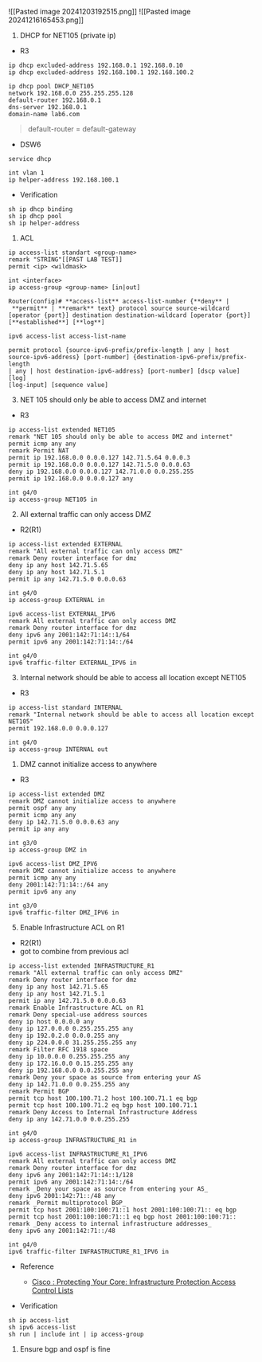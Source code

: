 ![[Pasted image 20241203192515.png]]
![[Pasted image 20241216165453.png]]
1. DHCP for NET105 (private ip)
- R3
```
ip dhcp excluded-address 192.168.0.1 192.168.0.10
ip dhcp excluded-address 192.168.100.1 192.168.100.2

ip dhcp pool DHCP_NET105
network 192.168.0.0 255.255.255.128
default-router 192.168.0.1 
dns-server 192.168.0.1
domain-name lab6.com
```

> default-router = default-gateway


- DSW6
```
service dhcp

int vlan 1
ip helper-address 192.168.100.1 
```

- Verification
```
sh ip dhcp binding
sh ip dhcp pool
sh ip helper-address 
```

1. ACL 

```
ip access-list standart <group-name>
remark "STRING"[[PAST LAB TEST]]
permit <ip> <wildmask>

int <interface>
ip access-group <group-name> [in|out]
```

```
Router(config)# **access-list** access-list-number {**deny** | **permit** | **remark** text} protocol source source-wildcard [operator {port}] destination destination-wildcard [operator {port}] [**established**] [**log**]
```

```
ipv6 access-list access-list-name

permit protocol {source-ipv6-prefix/prefix-length | any | host  
source-ipv6-address} [port-number] {destination-ipv6-prefix/prefix-length  
| any | host destination-ipv6-address} [port-number] [dscp value] [log]  
[log-input] [sequence value]
```

3. NET 105 should only be able to access DMZ and internet

- R3
```
ip access-list extended NET105
remark "NET 105 should only be able to access DMZ and internet"
permit icmp any any
remark Permit NAT
permit ip 192.168.0.0 0.0.0.127 142.71.5.64 0.0.0.3
permit ip 192.168.0.0 0.0.0.127 142.71.5.0 0.0.0.63
deny ip 192.168.0.0 0.0.0.127 142.71.0.0 0.0.255.255
permit ip 192.168.0.0 0.0.0.127 any

```

```
int g4/0
ip access-group NET105 in
```


2. All external traffic can only access DMZ
- R2(R1)
```
ip access-list extended EXTERNAL
remark "All external traffic can only access DMZ"
remark Deny router interface for dmz
deny ip any host 142.71.5.65
deny ip any host 142.71.5.1
permit ip any 142.71.5.0 0.0.0.63
```

```
int g4/0
ip access-group EXTERNAL in
```

```
ipv6 access-list EXTERNAL_IPV6
remark All external traffic can only access DMZ
remark Deny router interface for dmz
deny ipv6 any 2001:142:71:14::1/64 
permit ipv6 any 2001:142:71:14::/64

```

```
int g4/0
ipv6 traffic-filter EXTERNAL_IPV6 in
```
3. Internal network should be able to access all location except NET105
- R3
```
ip access-list standard INTERNAL
remark "Internal network should be able to access all location except NET105"
permit 192.168.0.0 0.0.0.127
```

```
int g4/0
ip access-group INTERNAL out
```


1. DMZ cannot initialize access to anywhere
- R3
```
ip access-list extended DMZ
remark DMZ cannot initialize access to anywhere
permit ospf any any
permit icmp any any
deny ip 142.71.5.0 0.0.0.63 any
permit ip any any

```

```
int g3/0
ip access-group DMZ in
```

```
ipv6 access-list DMZ_IPV6
remark DMZ cannot initialize access to anywhere
permit icmp any any
deny 2001:142:71:14::/64 any 
permit ipv6 any any
```

```
int g3/0
ipv6 traffic-filter DMZ_IPV6 in
```

5. Enable Infrastructure ACL on R1
- R2(R1)
- got to combine from previous acl 
```
ip access-list extended INFRASTRUCTURE_R1
remark "All external traffic can only access DMZ"
remark Deny router interface for dmz
deny ip any host 142.71.5.65
deny ip any host 142.71.5.1
permit ip any 142.71.5.0 0.0.0.63
remark Enable Infrastructure ACL on R1
remark Deny special-use address sources
deny ip host 0.0.0.0 any
deny ip 127.0.0.0 0.255.255.255 any
deny ip 192.0.2.0 0.0.0.255 any
deny ip 224.0.0.0 31.255.255.255 any
remark Filter RFC 1918 space
deny ip 10.0.0.0 0.255.255.255 any
deny ip 172.16.0.0 0.15.255.255 any
deny ip 192.168.0.0 0.0.255.255 any
remark Deny your space as source from entering your AS
deny ip 142.71.0.0 0.0.255.255 any
remark Permit BGP
permit tcp host 100.100.71.2 host 100.100.71.1 eq bgp
permit tcp host 100.100.71.2 eq bgp host 100.100.71.1
remark Deny Access to Internal Infrastructure Address
deny ip any 142.71.0.0 0.0.255.255

```

```
int g4/0
ip access-group INFRASTRUCTURE_R1 in 
```

```
ipv6 access-list INFRASTRUCTURE_R1_IPV6
remark All external traffic can only access DMZ
remark Deny router interface for dmz
deny ipv6 any 2001:142:71:14::1/128 
permit ipv6 any 2001:142:71:14::/64
remark _Deny your space as source from entering your AS_
deny ipv6 2001:142:71::/48 any
remark _Permit multiprotocol BGP_
permit tcp host 2001:100:100:71::1 host 2001:100:100:71:: eq bgp
permit tcp host 2001:100:100:71::1 eq bgp host 2001:100:100:71::
remark _Deny access to internal infrastructure addresses_
deny ipv6 any 2001:142:71::/48

```

```
int g4/0
ipv6 traffic-filter INFRASTRUCTURE_R1_IPV6 in
```
- Reference
	- [Cisco : Protecting Your Core: Infrastructure Protection Access Control Lists](https://www.cisco.com/c/en/us/support/docs/ip/access-lists/43920-iacl.html)


- Verification
```
sh ip access-list
sh ipv6 access-list
sh run | include int | ip access-group
```

1. Ensure bgp and ospf is fine
